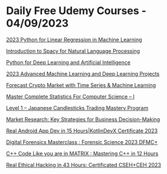 # Daily Free Udemy Courses - 04/09/2023

[2023 Python for Linear Regression in Machine Learning](https://www.udemy.com/course/python-for-advanced-linear-regression-masterclass/?couponCode=F744B16D66480590FDEA)
[Introduction to Spacy for Natural Language Processing](https://www.udemy.com/course/introduction-to-for-natural-language-processing/?couponCode=B8774057AA1E5AA493CA)
[Python for Deep Learning and Artificial Intelligence](https://www.udemy.com/course/python-for-deep-learning-and-artificial-intelligence/?couponCode=775D5D241ABE1809E123)
[2023 Advanced Machine Learning and Deep Learning Projects](https://www.udemy.com/course/advanced-natural-language-and-image-processing-projects/?couponCode=741516C479B3CECF4956)
[Forecast Crypto Market with Time Series & Machine Learning](https://www.udemy.com/course/forecast-crypto-market-with-time-series-machine-learning/?couponCode=81A5C07C0E75B1AB3A5F)
[Master Complete Statistics For Computer Science – I](https://www.udemy.com/course/master-complete-statistics-for-computer-science-i/?couponCode=FREEMCSCS26)
[Level 1 – Japanese Candlesticks Trading Mastery Program](https://www.udemy.com/course/level-1-japanese-candlesticks-trading-mastery-program/?couponCode=SEP-L1-FREE)
[Market Research: Key Strategies for Business Decision-Making](https://www.udemy.com/course/strategic-market-research-key-methods-for-success/?couponCode=MARKET_RESEARCH)
[Real Android App Dev in 15 Hours|KotlinDevX Certificate 2023](https://www.udemy.com/course/kotlin-android-training-android-app-development/?couponCode=JAVAX_KOTLIN)
[Digital Forensics Masterclass : Forensic Science 2023 DFMC+](https://www.udemy.com/course/digital-forensics-course/?couponCode=DIGITAL-FORENS1CS)
[C++ Code Like you are in MATRIX : Mastering C++ in 12 Hours](https://www.udemy.com/course/c-programming-for-everyone/?couponCode=NEO-MATRIX-CPP)
[Real Ethical Hacking in 43 Hours: Certificated CSEH+CEH 2023](https://www.udemy.com/course/the-ultimate-ethical-hacking-linux-and-metasploit-training/?couponCode=REAL-HACKING-SEPT)
